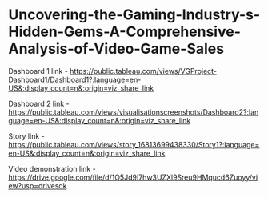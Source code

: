 # Uncovering-the-Gaming-Industry-s-Hidden-Gems-A-Comprehensive-Analysis-of-Video-Game-Sales

Dashboard 1 link - https://public.tableau.com/views/VGProject-Dashboard1/Dashboard1?:language=en-US&:display_count=n&:origin=viz_share_link

Dashboard 2 link - https://public.tableau.com/views/visualisationscreenshots/Dashboard2?:language=en-US&:display_count=n&:origin=viz_share_link

Story link - https://public.tableau.com/views/story_16813699438330/Story1?:language=en-US&:display_count=n&:origin=viz_share_link

Video demonstration link - https://drive.google.com/file/d/1O5Jd9I7hw3UZXl9Sreu9HMqucd6Zuoyy/view?usp=drivesdk
